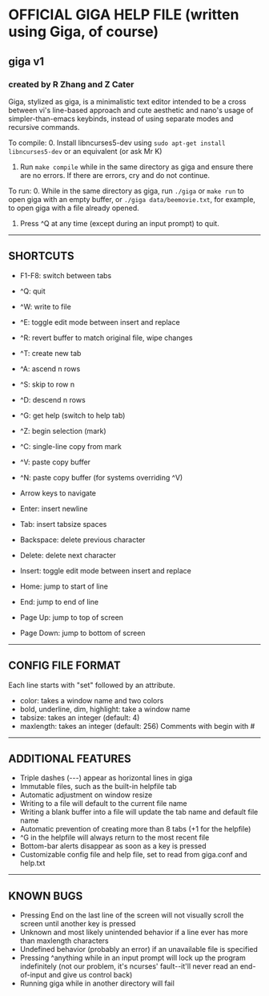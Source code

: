 # OFFICIAL GIGA HELP FILE (written using Giga, of course)

## giga v1

### created by R Zhang and Z Cater

Giga, stylized as giga, is a minimalistic text editor intended to be a cross between vi's line-based approach and cute aesthetic and nano's usage of simpler-than-emacs keybinds, instead of using separate modes and recursive commands.

To compile:
0. Install libncurses5-dev using `sudo apt-get install libncurses5-dev` or an equivalent (or ask Mr K)
1. Run `make compile` while in the same directory as giga and ensure there are no errors. If there are errors, cry and do not continue.

To run:
0. While in the same directory as giga, run `./giga` or `make run` to open giga with an empty buffer, or `./giga data/beemovie.txt`, for example, to open giga with a file already opened.
1. Press ^Q at any time (except during an input prompt) to quit.


---

## SHORTCUTS

- F1-F8: switch between tabs

- ^Q: quit
- ^W: write to file
- ^E: toggle edit mode between insert and replace
- ^R: revert buffer to match original file, wipe changes
- ^T: create new tab

- ^A: ascend n rows
- ^S: skip to row n
- ^D: descend n rows
- ^G: get help (switch to help tab)

- ^Z: begin selection (mark)
- ^C: single-line copy from mark
- ^V: paste copy buffer
- ^N: paste copy buffer (for systems overriding ^V)

- Arrow keys to navigate

- Enter:     insert newline
- Tab:       insert tabsize spaces
- Backspace: delete previous character

- Delete:    delete next character
- Insert:    toggle edit mode between insert and replace
- Home:      jump to start of line
- End:       jump to end of line
- Page Up:   jump to top of screen
- Page Down: jump to bottom of screen

---

## CONFIG FILE FORMAT

Each line starts with "set" followed by an attribute.
- color: takes a window name and two colors
- bold, underline, dim, highlight: take a window name
- tabsize: takes an integer (default: 4)
- maxlength: takes an integer (default: 256)
Comments with begin with #

---

## ADDITIONAL FEATURES

- Triple dashes (---) appear as horizontal lines in giga
- Immutable files, such as the built-in helpfile tab
- Automatic adjustment on window resize
- Writing to a file will default to the current file name
- Writing a blank buffer into a file will update the tab name and default file name
- Automatic prevention of creating more than 8 tabs (+1 for the helpfile)
- ^G in the helpfile will always return to the most recent file
- Bottom-bar alerts disappear as soon as a key is pressed
- Customizable config file and help file, set to read from giga.conf and help.txt

---

## KNOWN BUGS

- Pressing End on the last line of the screen will not visually scroll the screen until another key is pressed
- Unknown and most likely unintended behavior if a line ever has more than maxlength characters
- Undefined behavior (probably an error) if an unavailable file is specified
- Pressing ^anything while in an input prompt will lock up the program indefinitely (not our problem, it's ncurses' fault--it'll never read an end-of-input and give us control back)
- Running giga while in another directory will fail
